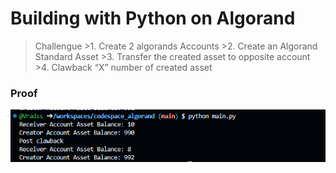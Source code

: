 # Building with Python on Algorand

> Challengue
    >1. Create 2 algorands Accounts
    >2. Create an Algorand Standard Asset
    >3. Transfer the created asset to opposite account
    >4. Clawback “X” number of created asset


### **Proof**

![alt text](algorand.png)
